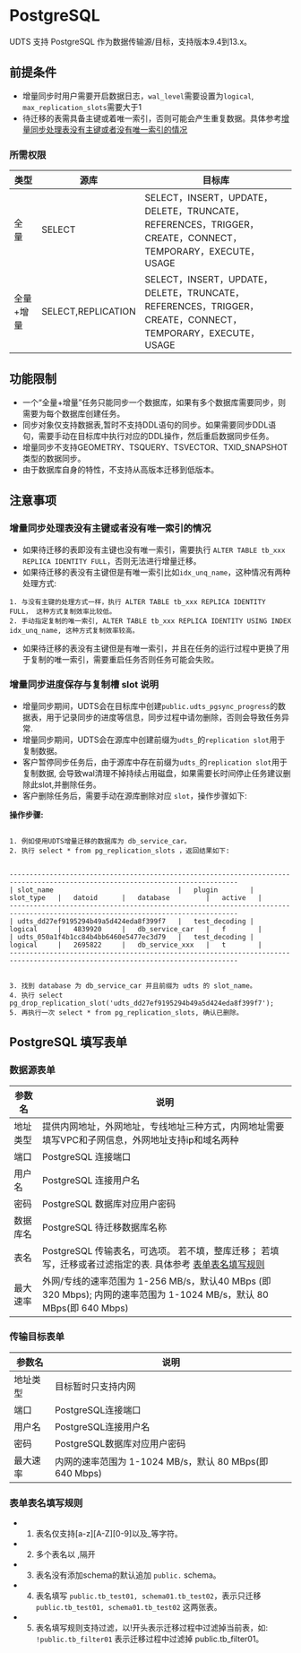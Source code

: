 

# PostgreSQL

UDTS 支持 PostgreSQL 作为数据传输源/目标，支持版本9.4到13.x。

## 前提条件

- 增量同步时用户需要开启数据日志，`wal_level`需要设置为`logical`, `max_replication_slots`需要大于1
- 待迁移的表需具备主键或着唯一索引，否则可能会产生重复数据。具体参考[增量同步处理表没有主键或者没有唯一索引的情况](#增量同步处理表没有主键或者没有唯一索引的情况)


### 所需权限

| 类型      | 源库               | 目标库                                                                                                    |
| --------- | ------------------ | --------------------------------------------------------------------------------------------------------- |
| 全  量    | SELECT             | SELECT，INSERT，UPDATE，DELETE，TRUNCATE，REFERENCES，TRIGGER，CREATE，CONNECT，TEMPORARY，EXECUTE，USAGE |
| 全量+增量 | SELECT,REPLICATION | SELECT，INSERT，UPDATE，DELETE，TRUNCATE，REFERENCES，TRIGGER，CREATE，CONNECT，TEMPORARY，EXECUTE，USAGE |

## 功能限制
- 一个“全量+增量”任务只能同步一个数据库，如果有多个数据库需要同步，则需要为每个数据库创建任务。
- 同步对象仅支持数据表,暂时不支持DDL语句的同步。如果需要同步DDL语句，需要手动在目标库中执行对应的DDL操作，然后重启数据同步任务。
- 增量同步不支持GEOMETRY、TSQUERY、TSVECTOR、TXID_SNAPSHOT类型的数据同步。
- 由于数据库自身的特性，不支持从高版本迁移到低版本。

## 注意事项

### 增量同步处理表没有主键或者没有唯一索引的情况

- 如果待迁移的表即没有主键也没有唯一索引，需要执行 `ALTER TABLE tb_xxx REPLICA IDENTITY FULL`，否则无法进行增量迁移。
- 如果待迁移的表没有主键但是有唯一索引比如`idx_unq_name`，这种情况有两种处理方式:

```
1. 与没有主键的处理方式一样，执行 ALTER TABLE tb_xxx REPLICA IDENTITY FULL， 这种方式复制效率比较低。
2. 手动指定复制的唯一索引, ALTER TABLE tb_xxx REPLICA IDENTITY USING INDEX idx_unq_name, 这种方式复制效率较高。
```

- 如果待迁移的表没有主键但是有唯一索引，并且在任务的运行过程中更换了用于复制的唯一索引，需要重启任务否则任务可能会失败。

### 增量同步进度保存与复制槽 slot 说明
- 增量同步期间，UDTS会在目标库中创建`public.udts_pgsync_progress`的数据表，用于记录同步的进度等信息，同步过程中请勿删除，否则会导致任务异常.
- 增量同步期间，UDTS会在源库中创建前缀为`udts_`的`replication slot`用于复制数据。
- 客户暂停同步任务后，由于源库中存在前缀为`udts_`的`replication slot`用于复制数据, 会导致wal清理不掉持续占用磁盘，如果需要长时间停止任务建议删除此slot,并删除任务。
- 客户删除任务后，需要手动在源库删除对应 `slot`，操作步骤如下:

**操作步骤:**       
                                              
 
```

1. 例如使用UDTS增量迁移的数据库为 db_service_car。
2. 执行 select * from pg_replication_slots ，返回结果如下:


-------------------------------------------------------------------------------------------------------------------------------
| slot_name                               |   plugin        |   slot_type   |   datoid      |   database         |   active   |
-------------------------------------------------------------------------------------------------------------------------------
| udts_dd27ef9195294b49a5d424eda8f399f7   |   test_decoding |   logical     |   4839920     |   db_service_car   |   f        |
| udts_050a1f4b1cc84b4bb6460e5477ec3d79   |   test_decoding |   logical     |   2695822     |   db_service_xxx   |   t        |
-------------------------------------------------------------------------------------------------------------------------------


3. 找到 database 为 db_service_car 并且前缀为 udts 的 slot_name。
4. 执行 select pg_drop_replication_slot('udts_dd27ef9195294b49a5d424eda8f399f7');
5. 再执行一次 select * from pg_replication_slots, 确认已删除。

```


## PostgreSQL 填写表单

### 数据源表单

| 参数名   | 说明                                                                                                                 |
| -------- | -------------------------------------------------------------------------------------------------------------------- |
| 地址类型 | 提供内网地址，外网地址，专线地址三种方式，内网地址需要填写VPC和子网信息，外网地址支持ip和域名两种                    |
| 端口     | PostgreSQL 连接端口                                                                                                  |
| 用户名   | PostgreSQL 连接用户名                                                                                                |
| 密码     | PostgreSQL 数据库对应用户密码                                                                                        |
| 数据库名 | PostgreSQL 待迁移数据库名称                                                                                          |
| 表名     | PostgreSQL 传输表名，可选项。 若不填，整库迁移； 若填写，迁移或者过滤指定的表. 具体参考 [表单表名填写规则](#表单表名填写规则)           |
| 最大速率 | 外网/专线的速率范围为 1-256 MB/s，默认40 MBps (即 320 Mbps); 内网的速率范围为 1-1024 MB/s，默认 80 MBps(即 640 Mbps) |

### 传输目标表单

| 参数名   | 说明                                                    |
| -------- | ------------------------------------------------------- |
| 地址类型 | 目标暂时只支持内网                                      |
| 端口     | PostgreSQL连接端口                                      |
| 用户名   | PostgreSQL连接用户名                                    |
| 密码     | PostgreSQL数据库对应用户密码                            |
| 最大速率 | 内网的速率范围为 1-1024 MB/s，默认 80 MBps(即 640 Mbps) |

### 表单表名填写规则

- 1. 表名仅支持[a-z][A-Z][0-9]以及_等字符。
- 2. 多个表名以 ,隔开
- 3. 表名没有添加schema的默认追加 `public.` schema。
- 4. 表名填写 `public.tb_test01, schema01.tb_test02`，表示只迁移 `public.tb_test01, schema01.tb_test02` 这两张表。
- 5. 表名填写规则支持过滤，以!开头表示迁移过程中过滤掉当前表，如: `!public.tb_filter01` 表示迁移过程中过滤掉 public.tb_filter01。
